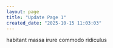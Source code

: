 ```yaml
---
layout: page
title: "Update Page 1"
created_date: "2025-10-15 11:03:03"
---
```


habitant massa irure commodo ridiculus 
